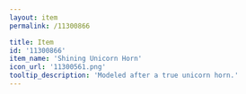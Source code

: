 ```yaml
---
layout: item
permalink: /11300866

title: Item
id: '11300866'
item_name: 'Shining Unicorn Horn'
icon_url: '11300561.png'
tooltip_description: 'Modeled after a true unicorn horn.'
---
```

